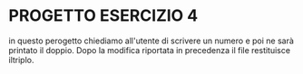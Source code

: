# PROGETTO ESERCIZIO 4
in questo perogetto chiediamo all'utente di scrivere un numero e poi ne sarà printato il doppio. Dopo la modifica riportata in precedenza il file restituisce iltriplo.

